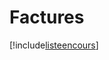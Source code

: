 # Factures

[!include[listeencours](factures.listeencours.autogen.md)]





























































































